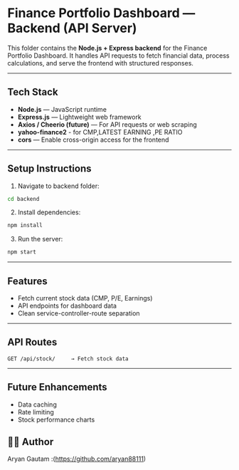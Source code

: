 
#  Finance Portfolio Dashboard — Backend (API Server)

This folder contains the **Node.js + Express backend** for the Finance Portfolio Dashboard. It handles API requests to fetch financial data, process calculations, and serve the frontend with structured responses.

---

## Tech Stack

- **Node.js** — JavaScript runtime
- **Express.js** — Lightweight web framework
- **Axios / Cheerio (future)** — For API requests or web scraping
- **yahoo-finance2** - for CMP,LATEST EARNING ,PE RATIO
- **cors** — Enable cross-origin access for the frontend

---



## Setup Instructions

1. Navigate to backend folder:

```bash
cd backend
````

2. Install dependencies:

```bash
npm install
```



3. Run the server:

```bash
npm start

```

---

## Features

* Fetch current stock data (CMP, P/E, Earnings)
* API endpoints for dashboard data
* Clean service-controller-route separation


---

## API Routes 

```
GET /api/stock/     → Fetch stock data

```

---

##  Future Enhancements

* Data caching
* Rate limiting
* Stock performance charts




## 🧑‍💻 Author
 Aryan Gautam :(https://github.com/aryan88111)

